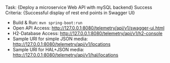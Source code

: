 Task: {Deploy a microservice Web API with mySQL backend}
Success Criteria: {Successful display of rest end points in Swagger UI} 

- Build & Run: ```mvn spring-boot:run```
- Open API Access: http://127.0.0.1:8080/telemetry/api/v1/swagger-ui.html
- H2-Database Access:  http://127.0.0.1:8080/telemetry/api/v1/h2-console
- Sample URI for simple JSON media: http://127.0.0.1:8080/telemetry/api/v1/locations
- Sample URI for HAL+JSON media: http://127.0.0.1:8080/telemetry/api/v1/hal/locations

